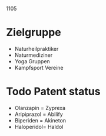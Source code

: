 1105

# Zielgruppe

- Naturheilpraktiker
- Naturmediziner
- Yoga Gruppen
- Kampfsport Vereine

# Todo Patent status

- Olanzapin = Zyprexa
- Aripiprazol = Abilify
- Biperiden = Akineton
- Haloperidol= Haldol

